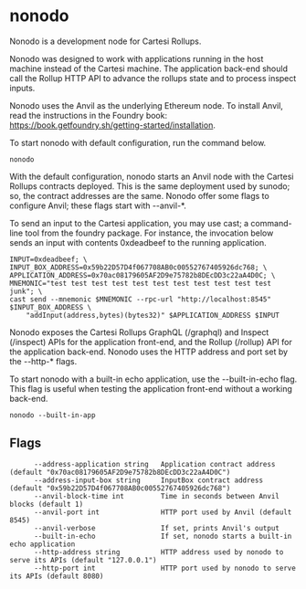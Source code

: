 # nonodo

Nonodo is a development node for Cartesi Rollups.

Nonodo was designed to work with applications running in the host machine instead of the Cartesi
machine. The application back-end should call the Rollup HTTP API to advance the rollups state and
to process inspect inputs.

Nonodo uses the Anvil as the underlying Ethereum node. To install Anvil, read the instructions in
the Foundry book: https://book.getfoundry.sh/getting-started/installation.

To start nonodo with default configuration, run the command below.

	nonodo

With the default configuration, nonodo starts an Anvil node with the Cartesi Rollups contracts
deployed. This is the same deployment used by sunodo; so, the contract addresses are the same.
Nonodo offer some flags to configure Anvil; these flags start with --anvil-*.

To send an input to the Cartesi application, you may use cast; a command-line tool from the foundry
package. For instance, the invocation below sends an input with contents 0xdeadbeef to the running
application.

	INPUT=0xdeadbeef; \
	INPUT_BOX_ADDRESS=0x59b22D57D4f067708AB0c00552767405926dc768; \
	APPLICATION_ADDRESS=0x70ac08179605AF2D9e75782b8DEcDD3c22aA4D0C; \
	MNEMONIC="test test test test test test test test test test test junk"; \
	cast send --mnemonic $MNEMONIC --rpc-url "http://localhost:8545" $INPUT_BOX_ADDRESS \
		"addInput(address,bytes)(bytes32)" $APPLICATION_ADDRESS $INPUT

Nonodo exposes the Cartesi Rollups GraphQL (/graphql) and Inspect (/inspect) APIs for the
application front-end, and the Rollup (/rollup) API for the application back-end. Nonodo uses the
HTTP address and port set by the --http-* flags.

To start nonodo with a built-in echo application, use the --built-in-echo flag. This flag is useful
when testing the application front-end without a working back-end.

	nonodo --built-in-app

## Flags

```
      --address-application string   Application contract address (default "0x70ac08179605AF2D9e75782b8DEcDD3c22aA4D0C")
      --address-input-box string     InputBox contract address (default "0x59b22D57D4f067708AB0c00552767405926dc768")
      --anvil-block-time int         Time in seconds between Anvil blocks (default 1)
      --anvil-port int               HTTP port used by Anvil (default 8545)
      --anvil-verbose                If set, prints Anvil's output
      --built-in-echo                If set, nonodo starts a built-in echo application
      --http-address string          HTTP address used by nonodo to serve its APIs (default "127.0.0.1")
      --http-port int                HTTP port used by nonodo to serve its APIs (default 8080)
```
